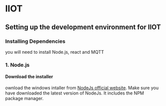 # IIOT
## Setting up the development environment for IIOT
### Installing Dependencies
you will need to install Node.js, react and MQTT
### 1. Node.js
#### Download the installer
ownload the windows intaller from [NodeJs official website](https://nodejs.org/en/download/). Make sure you have downloaded the latest version of NodeJs. It includes the NPM package manager.
